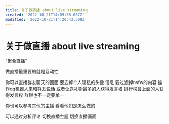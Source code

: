 ```yaml
---
title: 关于做直播 about live streaming
created: '2022-10-21T14:09:58.087Z'
modified: '2022-10-21T14:20:43.309Z'
---
```


# 关于做直播 about live streaming

"聚合直播"

做直播最重要的就是互动性

你可以直播群友聊天的画面 要去掉个人隐私的头像 信息 要过滤掉nsfw的内容 操作qq机器人来和群友说话 或者让送礼物最多的人获得发言权 排行榜最上面的人获得发言权 群聊也不一定要单一

你也可以参考其他的主播 看看他们是怎么做的

可以通过分析评论 切换直播主题 切换直播画面
